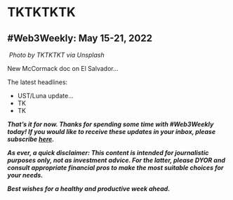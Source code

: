 # TKTKTKTK
## #Web3Weekly: May 15-21, 2022

![]()
*Photo by TKTKTKT via Unsplash*

New McCormack doc on El Salvador...

The latest headlines:

- UST/Luna update...
- TK
- TK


_**That’s it for now. Thanks for spending some time with #Web3Weekly today! If you would like to receive these updates in your inbox, please subscribe [here](https://w3w.news).**_

_**As ever, a quick disclaimer: This content is intended for journalistic purposes only, not as investment advice. For the latter, please DYOR and consult appropriate financial pros to make the most suitable choices for your needs.**_

_**Best wishes for a healthy and productive week ahead.**_
